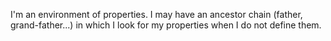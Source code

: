 I'm an environment of properties. I may have an ancestor chain (father, grand-father...) in which I look for my properties when I do not define them. 
